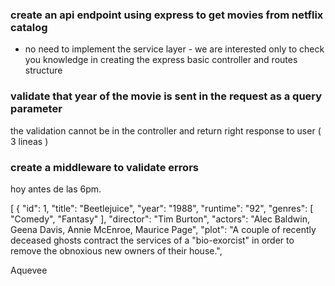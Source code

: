 ### create an api endpoint using express to get movies from netflix catalog
- no need to implement the service layer - we are interested only to check you knowledge in creating the express basic controller and routes structure

### validate that year of the movie is sent in the request as a query parameter 
the validation cannot be in the controller and return right response to user
( 3 lineas )

### create a middleware to validate errors
hoy antes de las 6pm. 



[
   {
            "id": 1,
            "title": "Beetlejuice",
            "year": "1988",
            "runtime": "92",
            "genres": [
                "Comedy",
                "Fantasy"
            ],
            "director": "Tim Burton",
            "actors": "Alec Baldwin, Geena Davis, Annie McEnroe, Maurice Page",
            "plot": "A couple of recently deceased ghosts contract the services of a \"bio-exorcist\" in order to remove the obnoxious new owners of their house.",
        

Aquevee
